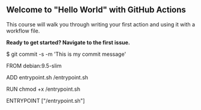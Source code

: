 ## Welcome to "Hello World" with GitHub Actions

This course will walk you through writing your first action and using it with a workflow file. 

**Ready to get started? Navigate to the first issue.**

$ git commit -s -m 'This is my commit message'

FROM debian:9.5-slim

ADD entrypoint.sh /entrypoint.sh

RUN chmod +x /entrypoint.sh

ENTRYPOINT ["/entrypoint.sh"]
